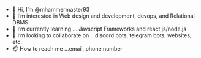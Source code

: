- 👋 Hi, I’m @mhammermaster93
- 👀 I’m interested in Web design and development, devops, and Relational DBMS
- 🌱 I’m currently learning ... Javscript Frameworks and react.js/node.js
- 💞️ I’m looking to collaborate on ...discord bots, telegram bots, websites, etc.
- 📫 How to reach me ...email, phone number

<!---
mhammermaster93/mhammermaster93 is a ✨ special ✨ repository because its `README.md` (this file) appears on your GitHub profile.
You can click the Preview link to take a look at your changes.
--->
